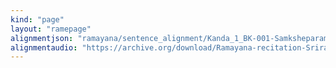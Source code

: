 ```yaml
---
kind: "page"
layout: "ramepage"
alignmentjson: "ramayana/sentence_alignment/Kanda_1_BK-001-Samksheparamayanam.json"
alignmentaudio: "https://archive.org/download/Ramayana-recitation-Sriram-harisItArAmamUrti-Ghanapaati-v2/Kanda_1/Kanda_1_BK-001-Samksheparamayanam.mp3"
---
```

